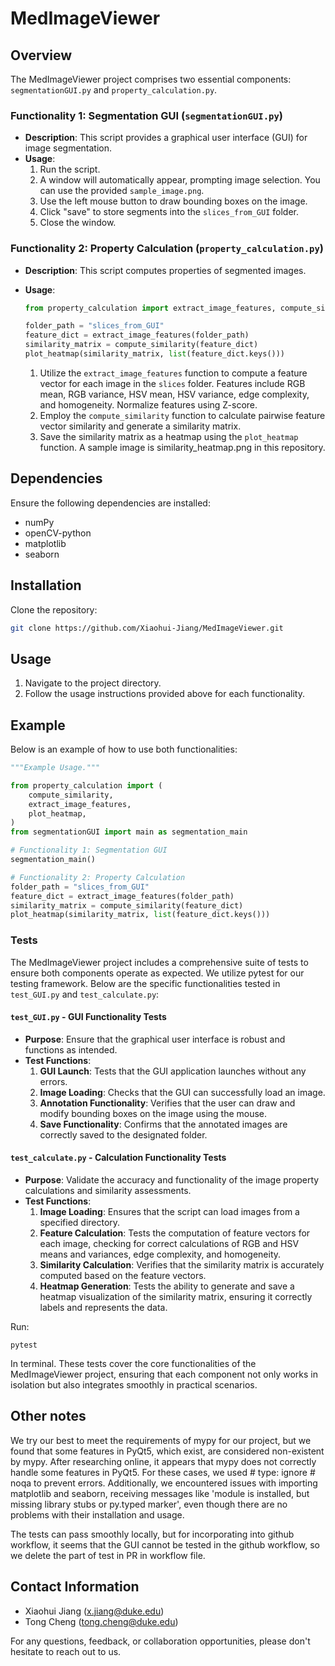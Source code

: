 # MedImageViewer

## Overview

The MedImageViewer project comprises two essential components: `segmentationGUI.py` and `property_calculation.py`.

### Functionality 1: Segmentation GUI (`segmentationGUI.py`)

- **Description**: This script provides a graphical user interface (GUI) for image segmentation.
- **Usage**:
    1. Run the script.
    2. A window will automatically appear, prompting image selection. You can use the provided `sample_image.png`.
    3. Use the left mouse button to draw bounding boxes on the image.
    4. Click "save" to store segments into the `slices_from_GUI` folder.
    5. Close the window.

### Functionality 2: Property Calculation (`property_calculation.py`)

- **Description**: This script computes properties of segmented images.
- **Usage**:
    ```python
    from property_calculation import extract_image_features, compute_similarity, plot_heatmap
    
    folder_path = "slices_from_GUI"
    feature_dict = extract_image_features(folder_path)
    similarity_matrix = compute_similarity(feature_dict)
    plot_heatmap(similarity_matrix, list(feature_dict.keys()))
    ```

    1. Utilize the `extract_image_features` function to compute a feature vector for each image in the `slices` folder. Features include RGB mean, RGB variance, HSV mean, HSV variance, edge complexity, and homogeneity. Normalize features using Z-score.
    2. Employ the `compute_similarity` function to calculate pairwise feature vector similarity and generate a similarity matrix.
    3. Save the similarity matrix as a heatmap using the `plot_heatmap` function. A sample image is similarity_heatmap.png in this repository.

## Dependencies

Ensure the following dependencies are installed:

- numPy
- openCV-python
- matplotlib
- seaborn

## Installation

Clone the repository:

```bash
git clone https://github.com/Xiaohui-Jiang/MedImageViewer.git
```

## Usage

1. Navigate to the project directory.
2. Follow the usage instructions provided above for each functionality.

## Example

Below is an example of how to use both functionalities:

```python
"""Example Usage."""

from property_calculation import (
    compute_similarity,
    extract_image_features,
    plot_heatmap,
)
from segmentationGUI import main as segmentation_main

# Functionality 1: Segmentation GUI
segmentation_main()

# Functionality 2: Property Calculation
folder_path = "slices_from_GUI"
feature_dict = extract_image_features(folder_path)
similarity_matrix = compute_similarity(feature_dict)
plot_heatmap(similarity_matrix, list(feature_dict.keys()))
```

### Tests

The MedImageViewer project includes a comprehensive suite of tests to ensure both components operate as expected. We utilize pytest for our testing framework. Below are the specific functionalities tested in `test_GUI.py` and `test_calculate.py`:

#### `test_GUI.py` - GUI Functionality Tests
- **Purpose**: Ensure that the graphical user interface is robust and functions as intended.
- **Test Functions**:
    1. **GUI Launch**: Tests that the GUI application launches without any errors.
    2. **Image Loading**: Checks that the GUI can successfully load an image.
    3. **Annotation Functionality**: Verifies that the user can draw and modify bounding boxes on the image using the mouse.
    4. **Save Functionality**: Confirms that the annotated images are correctly saved to the designated folder.

#### `test_calculate.py` - Calculation Functionality Tests
- **Purpose**: Validate the accuracy and functionality of the image property calculations and similarity assessments.
- **Test Functions**:
    1. **Image Loading**: Ensures that the script can load images from a specified directory.
    2. **Feature Calculation**: Tests the computation of feature vectors for each image, checking for correct calculations of RGB and HSV means and variances, edge complexity, and homogeneity.
    3. **Similarity Calculation**: Verifies that the similarity matrix is accurately computed based on the feature vectors.
    4. **Heatmap Generation**: Tests the ability to generate and save a heatmap visualization of the similarity matrix, ensuring it correctly labels and represents the data.

Run:

```terminal
pytest
```

In terminal. These tests cover the core functionalities of the MedImageViewer project, ensuring that each component not only works in isolation but also integrates smoothly in practical scenarios.

## Other notes

We try our best to meet the requirements of mypy for our project, but we found that some features in PyQt5, which exist, are considered non-existent by mypy. After researching online, it appears that mypy does not correctly handle some features in PyQt5. For these cases, we used # type: ignore # noqa to prevent errors. Additionally, we encountered issues with importing matplotlib and seaborn, receiving messages like 'module is installed, but missing library stubs or py.typed marker', even though there are no problems with their installation and usage.

The tests can pass smoothly locally, but for incorporating into github workflow, it seems that the GUI cannot be tested in the github workflow, so we delete the part of test in PR in workflow file.

## Contact Information

- Xiaohui Jiang (x.jiang@duke.edu)
- Tong Cheng (tong.cheng@duke.edu)

For any questions, feedback, or collaboration opportunities, please don't hesitate to reach out to us.

